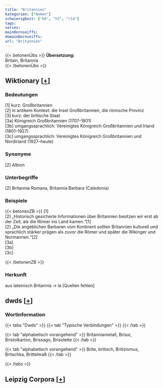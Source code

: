 ```yaml
---
title: "Britannien"
kategorien: ["Nomen"]
schwierigkeit: ["k6", "h3", "r14"]
tags:
series:
mainDornseiffs:
domainDornseiffs:
url: "Britannien"
---
```


{{< betonenÜbs >}}
**Übersetzung:**  
Britain, Britannia  
{{< /betonenÜbs >}}

## Wiktionary [[+](https://de.wiktionary.org/wiki/Britannien)]

### Bedeutungen
[1] kurz: Großbritannien  
[2] in antikem Kontext: die Insel Großbritannien, die römische Provinz  
[3] kurz: der britische Staat  
[3a] Königreich Großbritannien (1707–1801)  
[3b] umgangssprachlich: Vereinigtes Königreich Großbritannien und Irland (1801–1927)  
[3c] umgangssprachlich: Vereinigtes Königreich Großbritannien und Nordirland (1927–heute)  

### Synonyme
[2] Albion  

### Unterbegriffe
[2] Britannia Romana, Britannia Barbara (Caledonia)  

### Beispiele
{{< betonenZB >}}
[1]  
[2] „Historisch gesicherte Informationen über Britannien besitzen wir erst ab der Zeit, als die Römer ins Land kamen.“[1]  
[2] „Die angeblichen Barbaren vom Kontinent sollten Britannien kulturell und sprachlich stärker prägen als zuvor die Römer und später die Wikinger und Normannen.“[2]  
[3a]  
[3b]  
[3c]  

{{< /betonenZB >}}
### Herkunft
aus lateinisch Britannia → la [Quellen fehlen]  



## dwds [[+](https://www.dwds.de/wb/Britannien)]

### Wortinformation
{{< tabs "Dwds" >}}
{{< tab "Typische Verbindungen" >}}
{{< /tab >}}

{{< tab "alphabetisch vorangehend" >}}
Britanniametall, Brisur, Bristolkarton, Brissago, Brisolette
{{< /tab >}}

{{< tab "alphabetisch vorangehend" >}}
Brite, britisch, Britizismus, Britschka, Brittelmaß
{{< /tab >}}

{{< /tabs >}}

## Leipzig Corpora [[+](https://corpora.uni-leipzig.de/en/res?word=Britannien&corpusId=deu_newscrawl-public_2018)]

